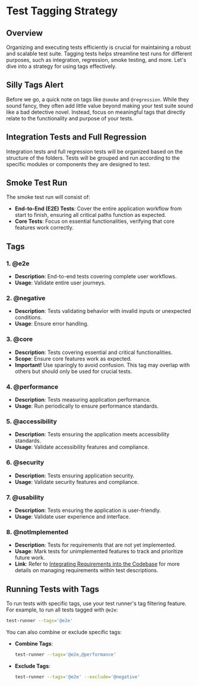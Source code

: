 # Test Tagging Strategy

## Overview

Organizing and executing tests efficiently is crucial for maintaining a robust and scalable test suite. Tagging tests helps streamline test runs for different purposes, such as integration, regression, smoke testing, and more. Let's dive into a strategy for using tags effectively.

## Silly Tags Alert

Before we go, a quick note on tags like `@smoke` and `@regression`. While they sound fancy, they often add little value beyond making your test suite sound like a bad detective novel. Instead, focus on meaningful tags that directly relate to the functionality and purpose of your tests.

## Integration Tests and Full Regression

Integration tests and full regression tests will be organized based on the structure of the folders. Tests will be grouped and run according to the specific modules or components they are designed to test.

## Smoke Test Run

The smoke test run will consist of:

- **End-to-End (E2E) Tests**: Cover the entire application workflow from start to finish, ensuring all critical paths function as expected.
- **Core Tests**: Focus on essential functionalities, verifying that core features work correctly.

## Tags

### 1. **@e2e**
- **Description**: End-to-end tests covering complete user workflows.
- **Usage**: Validate entire user journeys.

### 2. **@negative**
- **Description**: Tests validating behavior with invalid inputs or unexpected conditions.
- **Usage**: Ensure error handling.

### 3. **@core**
- **Description**: Tests covering essential and critical functionalities.
- **Scope**: Ensure core features work as expected.
- **Important!** Use sparingly to avoid confusion. This tag may overlap with others but should only be used for crucial tests.

### 4. **@performance**
- **Description**: Tests measuring application performance.
- **Usage**: Run periodically to ensure performance standards.

### 5. **@accessibility**
- **Description**: Tests ensuring the application meets accessibility standards.
- **Usage**: Validate accessibility features and compliance.

### 6. **@security**
- **Description**: Tests ensuring application security.
- **Usage**: Validate security features and compliance.

### 7. **@usability**
- **Description**: Tests ensuring the application is user-friendly.
- **Usage**: Validate user experience and interface.

### 8. **@notImplemented**
- **Description**: Tests for requirements that are not yet implemented.
- **Usage**: Mark tests for unimplemented features to track and prioritize future work.
- **Link**: Refer to [Integrating Requirements into the Codebase](integrating-requirements-into-codebase.md) for more details on managing requirements within test descriptions.

## Running Tests with Tags

To run tests with specific tags, use your test runner's tag filtering feature. For example, to run all tests tagged with `@e2e`:
```bash
test-runner --tags='@e2e'
```

You can also combine or exclude specific tags:
- **Combine Tags**:
    ```bash
    test-runner --tags='@e2e,@performance'
    ```
- **Exclude Tags**:
    ```bash
    test-runner --tags='@e2e' --exclude='@negative'
    ```